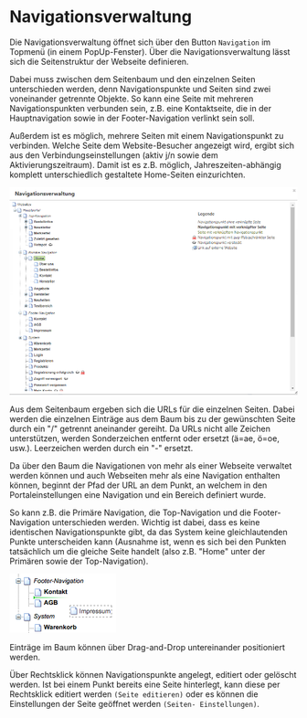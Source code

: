 # Navigationsverwaltung

Die Navigationsverwaltung öffnet sich über den Button `Navigation` im Topmenü \(in einem PopUp-Fenster\). Über die Navigationsverwaltung lässt sich die Seitenstruktur der Webseite definieren.

Dabei muss zwischen dem Seitenbaum und den einzelnen Seiten unterschieden werden, denn Navigationspunkte und Seiten sind zwei voneinander getrennte Objekte. So kann eine Seite mit mehreren Navigationspunkten verbunden sein, z.B. eine Kontaktseite, die in der Hauptnavigation sowie in der Footer-Navigation verlinkt sein soll.

Außerdem ist es möglich, mehrere Seiten mit einem Navigationspunkt zu verbinden. Welche Seite dem Website-Besucher angezeigt wird, ergibt sich aus den Verbindungseinstellungen \(aktiv j/n sowie dem Aktivierungszeitraum\). Damit ist es z.B. möglich, Jahreszeiten-abhängig komplett unterschiedlich gestaltete Home-Seiten einzurichten.

![](../.gitbook/assets/navigationsverwaltung.png)

Aus dem Seitenbaum ergeben sich die URLs für die einzelnen Seiten. Dabei werden die einzelnen Einträge aus dem Baum bis zu der gewünschten Seite durch ein "/" getrennt aneinander gereiht. Da URLs nicht alle Zeichen unterstützen, werden Sonderzeichen entfernt oder ersetzt \(ä=ae, ö=oe, usw.\). Leerzeichen werden durch ein "-" ersetzt.

Da über den Baum die Navigationen von mehr als einer Webseite verwaltet werden können und auch Webseiten mehr als eine Navigation enthalten können, beginnt der Pfad der URL an dem Punkt, an welchem in den Portaleinstellungen eine Navigation und ein Bereich definiert wurde.

So kann z.B. die Primäre Navigation, die Top-Navigation und die Footer-Navigation unterschieden werden. Wichtig ist dabei, dass es keine identischen Navigationspunkte gibt, da das System keine gleichlautenden Punkte unterscheiden kann \(Ausnahme ist, wenn es sich bei den Punkten tatsächlich um die gleiche Seite handelt \(also z.B. "Home" unter der Primären sowie der Top-Navigation\).

![](../.gitbook/assets/navigationsverwaltung1.png)

Einträge im Baum können über Drag-and-Drop untereinander positioniert werden.

Über Rechtsklick können Navigationspunkte angelegt, editiert oder gelöscht werden. Ist bei einem Punkt bereits eine Seite hinterlegt, kann diese per Rechtsklick editiert werden `(Seite editieren)` oder es können die Einstellungen der Seite geöffnet werden `(Seiten- Einstellungen)`.

